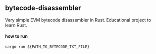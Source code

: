 ## bytecode-disassembler

Very simple EVM bytecode disassembler in Rust. 
Educational project to learn Rust.

#### how to run

```
cargo run ${PATH_TO_BYTECODE_TXT_FILE}
```
